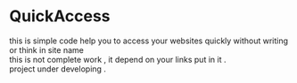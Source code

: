 # QuickAccess
this is simple code help you to access your websites quickly without writing  or think in site name  
this is not complete work , it depend on your links put in it .  
project under developing .
